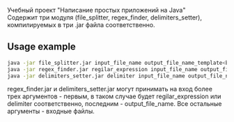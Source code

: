 Учебный проект "Написание простых приложений на Java"<br>
Содержит три модуля (file_splitter, regex_finder, delimiters_setter), компилируемых в три .jar файла соответственно.

## Usage example
```sh
java -jar file_splitter.jar input_file_name output_file_name_template<br>
java -jar regex_finder.jar regilar_expression input_file_name output_file_name<br>
java -jar delimiters_setter.jar delimiter input_file_name output_file_name
```
regex_finder.jar и delimiters_setter.jar могут принимать на вход более трех аргументов - первым, в таком случае будет regilar_expression или delimiter соответственно, последним - output_file_name. Все остальные аргументы - входные файлы.